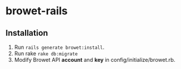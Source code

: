 # browet-rails

## Installation
1. Run `rails generate browet:install`.
2. Run rake `rake db:migrate`
3. Modify Browet API **account** and **key** in config/initialize/browet.rb.
